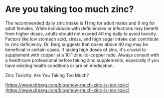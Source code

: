 # Are you taking too much zinc?

The recommended daily zinc intake is 11 mg for adult males and 9 mg for adult females. While individuals with deficiencies or infections may benefit from higher doses, adults should not exceed 40 mg daily to avoid toxicity. Factors like low stomach acid, stress, and high sugar intake can contribute to zinc deficiency. Dr. Berg suggests that doses above 40 mg may be beneficial in certain cases. If taking high doses of zinc, it's crucial to supplement with copper at a 10:1 zinc-to-copper ratio. Always consult with a healthcare professional before taking zinc supplements, especially if you have existing health conditions or are on medication.

Zinc Toxicity: Are You Taking Too Much?

[https://www.drberg.com/blog/how-much-zinc-is-too-toxic](https://www.drberg.com/blog/how-much-zinc-is-too-toxic)